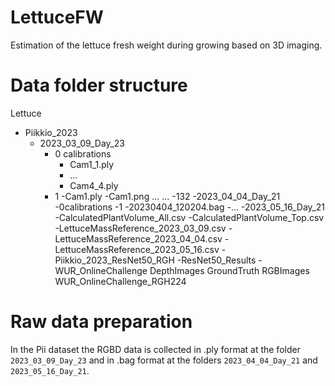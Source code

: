 # LettuceFW
Estimation of the lettuce fresh weight during growing based on 3D imaging.
# Data folder structure
Lettuce
  - Piikkio_2023
    - 2023_03_09_Day_23
      - 0 calibrations
        - Cam1_1.ply
        - ...
        - Cam4_4.ply
      - 1
        -Cam1.ply
        -Cam1.png
        ...
      ...
      -132
    -2023_04_04_Day_21
      -0calibrations
      -1
        -20230404_120204.bag
        -...
    -2023_05_16_Day_21
    -CalculatedPlantVolume_All.csv
    -CalculatedPlantVolume_Top.csv
    -LettuceMassReference_2023_03_09.csv
    -LettuceMassReference_2023_04_04.csv
    -LettuceMassReference_2023_05_16.csv
  -Piikkio_2023_ResNet50_RGH
  -ResNet50_Results
  -WUR_OnlineChallenge
    DepthImages
    GroundTruth
    RGBImages
  WUR_OnlineChallenge_RGH224

# Raw data preparation
In the Pii dataset the RGBD data is collected in .ply format at the folder `2023_03_09_Day_23` and in .bag format at the folders `2023_04_04_Day_21` and `2023_05_16_Day_21`.
